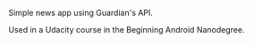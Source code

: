 Simple news app using Guardian's API.

Used in a Udacity course in the Beginning Android Nanodegree.


